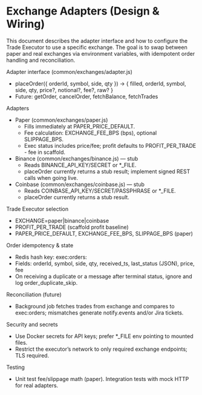 # Exchange Adapters (Design & Wiring)

This document describes the adapter interface and how to configure the Trade Executor to use a specific exchange. The goal is to swap between paper and real exchanges via environment variables, with idempotent order handling and reconciliation.

Adapter interface (common/exchanges/adapter.js)

- placeOrder({ orderId, symbol, side, qty }) → { filled, orderId, symbol, side, qty, price?, notional?, fee?, raw? }
- Future: getOrder, cancelOrder, fetchBalance, fetchTrades

Adapters

- Paper (common/exchanges/paper.js)
  - Fills immediately at PAPER_PRICE_DEFAULT.
  - Fee calculation: EXCHANGE_FEE_BPS (bps), optional SLIPPAGE_BPS.
  - Exec status includes price/fee; profit defaults to PROFIT_PER_TRADE - fee in scaffold.
- Binance (common/exchanges/binance.js) — stub
  - Reads BINANCE_API_KEY/SECRET or \*\_FILE.
  - placeOrder currently returns a stub result; implement signed REST calls when going live.
- Coinbase (common/exchanges/coinbase.js) — stub
  - Reads COINBASE_API_KEY/SECRET/PASSPHRASE or \*\_FILE.
  - placeOrder currently returns a stub result.

Trade Executor selection

- EXCHANGE=paper|binance|coinbase
- PROFIT_PER_TRADE (scaffold profit baseline)
- PAPER_PRICE_DEFAULT, EXCHANGE_FEE_BPS, SLIPPAGE_BPS (paper)

Order idempotency & state

- Redis hash key: exec:orders:<orderId>
- Fields: orderId, symbol, side, qty, received_ts, last_status (JSON), price, fee
- On receiving a duplicate or a message after terminal status, ignore and log order_duplicate_skip.

Reconciliation (future)

- Background job fetches trades from exchange and compares to exec:orders; mismatches generate notify.events and/or Jira tickets.

Security and secrets

- Use Docker secrets for API keys; prefer \*\_FILE env pointing to mounted files.
- Restrict the executor’s network to only required exchange endpoints; TLS required.

Testing

- Unit test fee/slippage math (paper). Integration tests with mock HTTP for real adapters.
